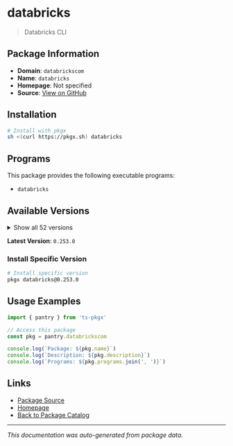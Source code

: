 # databricks

> Databricks CLI

## Package Information

- **Domain**: `databrickscom`
- **Name**: `databricks`
- **Homepage**: Not specified
- **Source**: [View on GitHub](https://github.com/pkgxdev/pantry/tree/main/projects/databricks.com/package.yml)

## Installation

```bash
# Install with pkgx
sh <(curl https://pkgx.sh) databricks
```

## Programs

This package provides the following executable programs:

- `databricks`

## Available Versions

<details>
<summary>Show all 52 versions</summary>

- `0.253.0`, `0.252.0`, `0.251.0`, `0.250.0`, `0.249.0`
- `0.248.0`, `0.247.1`, `0.247.0`, `0.246.0`, `0.245.0`
- `0.244.0`, `0.243.0`, `0.242.0`, `0.241.2`, `0.241.1`
- `0.241.0`, `0.240.0`, `0.239.1`, `0.239.0`, `0.238.0`
- `0.237.0`, `0.236.0`, `0.235.0`, `0.234.0`, `0.233.0`
- `0.232.1`, `0.232.0`, `0.231.0`, `0.230.0`, `0.229.0`
- `0.228.1`, `0.228.0`, `0.227.1`, `0.227.0`, `0.226.0`
- `0.225.0`, `0.224.1`, `0.224.0`, `0.223.2`, `0.223.1`
- `0.223.0`, `0.222.0`, `0.221.1`, `0.221.0`, `0.220.0`
- `0.219.0`, `0.218.1`, `0.218.0`, `0.217.1`, `0.217.0`
- `0.216.0`, `0.215.0`

</details>

**Latest Version**: `0.253.0`

### Install Specific Version

```bash
# Install specific version
pkgx databricks@0.253.0
```

## Usage Examples

```typescript
import { pantry } from 'ts-pkgx'

// Access this package
const pkg = pantry.databrickscom

console.log(`Package: ${pkg.name}`)
console.log(`Description: ${pkg.description}`)
console.log(`Programs: ${pkg.programs.join(', ')}`)
```

## Links

- [Package Source](https://github.com/pkgxdev/pantry/tree/main/projects/databricks.com/package.yml)
- [Homepage](#)
- [Back to Package Catalog](../package-catalog.md)

---

*This documentation was auto-generated from package data.*
